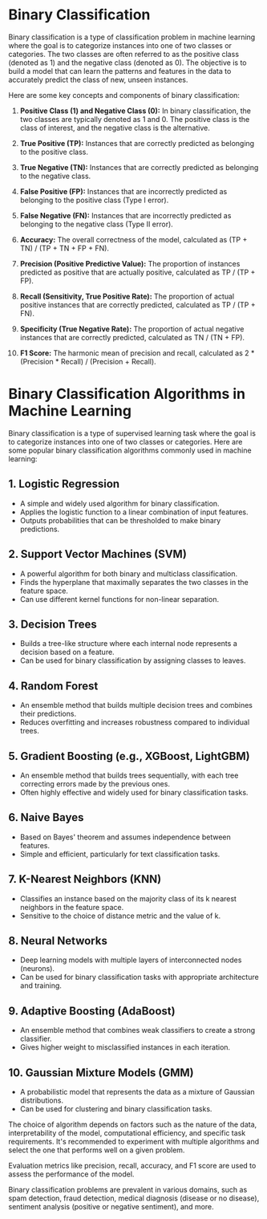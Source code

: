 # Binary Classification

Binary classification is a type of classification problem in machine learning where the goal is to categorize instances into one of two classes or categories. The two classes are often referred to as the positive class (denoted as 1) and the negative class (denoted as 0). The objective is to build a model that can learn the patterns and features in the data to accurately predict the class of new, unseen instances.

Here are some key concepts and components of binary classification:

1. **Positive Class (1) and Negative Class (0):** In binary classification, the two classes are typically denoted as 1 and 0. The positive class is the class of interest, and the negative class is the alternative.

2. **True Positive (TP):** Instances that are correctly predicted as belonging to the positive class.

3. **True Negative (TN):** Instances that are correctly predicted as belonging to the negative class.

4. **False Positive (FP):** Instances that are incorrectly predicted as belonging to the positive class (Type I error).

5. **False Negative (FN):** Instances that are incorrectly predicted as belonging to the negative class (Type II error).

6. **Accuracy:** The overall correctness of the model, calculated as (TP + TN) / (TP + TN + FP + FN).

7. **Precision (Positive Predictive Value):** The proportion of instances predicted as positive that are actually positive, calculated as TP / (TP + FP).

8. **Recall (Sensitivity, True Positive Rate):** The proportion of actual positive instances that are correctly predicted, calculated as TP / (TP + FN).

9. **Specificity (True Negative Rate):** The proportion of actual negative instances that are correctly predicted, calculated as TN / (TN + FP).

10. **F1 Score:** The harmonic mean of precision and recall, calculated as 2 * (Precision * Recall) / (Precision + Recall).
# Binary Classification Algorithms in Machine Learning

Binary classification is a type of supervised learning task where the goal is to categorize instances into one of two classes or categories. Here are some popular binary classification algorithms commonly used in machine learning:

## 1. Logistic Regression
- A simple and widely used algorithm for binary classification.
- Applies the logistic function to a linear combination of input features.
- Outputs probabilities that can be thresholded to make binary predictions.

## 2. Support Vector Machines (SVM)
- A powerful algorithm for both binary and multiclass classification.
- Finds the hyperplane that maximally separates the two classes in the feature space.
- Can use different kernel functions for non-linear separation.

## 3. Decision Trees
- Builds a tree-like structure where each internal node represents a decision based on a feature.
- Can be used for binary classification by assigning classes to leaves.

## 4. Random Forest
- An ensemble method that builds multiple decision trees and combines their predictions.
- Reduces overfitting and increases robustness compared to individual trees.

## 5. Gradient Boosting (e.g., XGBoost, LightGBM)
- An ensemble method that builds trees sequentially, with each tree correcting errors made by the previous ones.
- Often highly effective and widely used for binary classification tasks.

## 6. Naive Bayes
- Based on Bayes' theorem and assumes independence between features.
- Simple and efficient, particularly for text classification tasks.

## 7. K-Nearest Neighbors (KNN)
- Classifies an instance based on the majority class of its k nearest neighbors in the feature space.
- Sensitive to the choice of distance metric and the value of k.

## 8. Neural Networks
- Deep learning models with multiple layers of interconnected nodes (neurons).
- Can be used for binary classification tasks with appropriate architecture and training.

## 9. Adaptive Boosting (AdaBoost)
- An ensemble method that combines weak classifiers to create a strong classifier.
- Gives higher weight to misclassified instances in each iteration.

## 10. Gaussian Mixture Models (GMM)
- A probabilistic model that represents the data as a mixture of Gaussian distributions.
- Can be used for clustering and binary classification tasks.

The choice of algorithm depends on factors such as the nature of the data, interpretability of the model, computational efficiency, and specific task requirements. It's recommended to experiment with multiple algorithms and select the one that performs well on a given problem.

Evaluation metrics like precision, recall, accuracy, and F1 score are used to assess the performance of the model.

Binary classification problems are prevalent in various domains, such as spam detection, fraud detection, medical diagnosis (disease or no disease), sentiment analysis (positive or negative sentiment), and more.